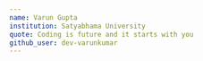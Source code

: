 ```yaml
---
name: Varun Gupta
institution: Satyabhama University
quote: Coding is future and it starts with you
github_user: dev-varunkumar
---
```

